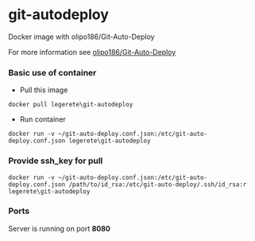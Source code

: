 # git-autodeploy
Docker image with olipo186/Git-Auto-Deploy

For more information see [olipo186/Git-Auto-Deploy](https://github.com/olipo186/Git-Auto-Deploy)

### Basic use of container

* Pull this image

`docker pull legerete\git-autodeploy`

* Run container

`docker run -v ~/git-auto-deploy.conf.json:/etc/git-auto-deploy.conf.json legerete\git-autodeploy`

### Provide ssh_key for pull

`docker run -v ~/git-auto-deploy.conf.json:/etc/git-auto-deploy.conf.json /path/to/id_rsa:/etc/git-auto-deploy/.ssh/id_rsa:r legerete\git-autodeploy`

### Ports

Server is running on port **8080**


